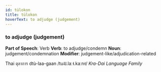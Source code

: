 ```yaml
---
id: tülokon
title: tülokon
hoverText: to adjudge (judgement)
---
```


### to adjudge (judgement)

**Part of Speech**: Verb
**Verb**: to adjudge/condemn
**Noun**: judgement/condemnation
**Modifier**: judgement-like/adjudication-related

Thai ตุลาการ dtù-laa-gaan /tu˨˩.laː˧.kaːn˧/
*Kra-Dai Language Family*